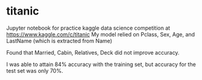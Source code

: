 # titanic
Jupyter notebook for practice kaggle data science competition at https://www.kaggle.com/c/titanic
My model relied on Pclass, Sex, Age, and LastName (which is extracted from Name)   

Found that Married, Cabin, Relatives, Deck did not improve accuracy.

I was able to attain 84% accuracy with the training set, but accuracy for the test set was only 70%.

